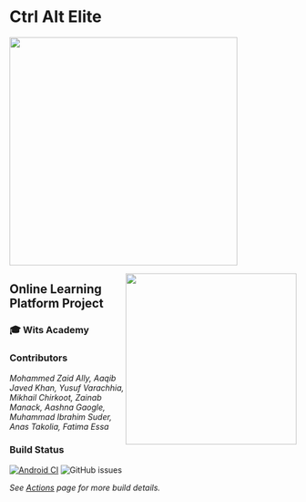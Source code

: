 # Ctrl Alt Elite
<!-- Ctrl Alt Elite Logo -->
<div>
<p><img src="https://github.com/root-mrrobot/SD-Project/blob/main/README%20Assets/CtrlAltELite.jpeg" width="400" height="400" /></p>
</div>

<!-- Wits Academy Logo -->
<div align="left">
<p><img src="https://github.com/root-mrrobot/SD-Project/blob/main/README%20Assets/WitsAcademy.jpeg" align="right" width="300" height="300" /></p>
</div>  

 
  
## Online Learning Platform Project
### 🎓 Wits Academy 

### Contributors
<em>Mohammed Zaid Ally, Aaqib Javed Khan, Yusuf Varachhia, Mikhail Chirkoot, Zainab Manack, Aashna Gaogle, Muhammad Ibrahim Suder, Anas Takolia, Fatima Essa</em>

<!-- <a href="https://github.com/root-mrrobot/SD-Project/graphs/contributors">
  <img src="https://contributors-img.web.app/image?repo=root-mrrobot/SD-Project">
</a> -->

### Build Status
[![Android CI](https://github.com/root-mrrobot/SD-Project/actions/workflows/android.yml/badge.svg)](https://github.com/root-mrrobot/SD-Project/actions/workflows/android.yml)
![GitHub issues](https://img.shields.io/github/issues/root-mrrobot/SD-Project)

<em> See [Actions](https://github.com/root-mrrobot/SD-Project/actions) page for more build details. </em>
